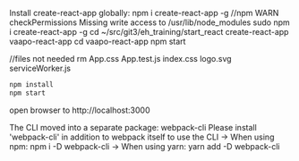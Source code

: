 Install create-react-app globally:
npm i create-react-app -g
//npm WARN checkPermissions Missing write access to /usr/lib/node_modules
sudo npm i create-react-app -g
cd ~/src/git3/eh_training/start_react
create-react-app vaapo-react-app
cd vaapo-react-app
npm start

//files not needed
rm App.css App.test.js index.css logo.svg serviceWorker.js


```bash
npm install
npm start
```

open browser to http://localhost:3000

The CLI moved into a separate package: webpack-cli
Please install 'webpack-cli' in addition to webpack itself to use the CLI
-> When using npm: npm i -D webpack-cli
-> When using yarn: yarn add -D webpack-cli